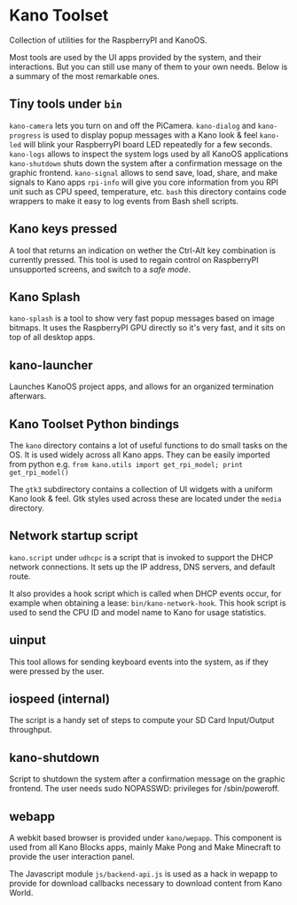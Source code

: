 # Kano Toolset

Collection of utilities for the RaspberryPI and KanoOS.

Most tools are used by the UI apps provided by the system, and their interactions.
But you can still use many of them to your own needs. Below is a summary of the most remarkable ones.

## Tiny tools under `bin`

`kano-camera` lets you turn on and off the PiCamera.
`kano-dialog` and `kano-progress` is used to display popup messages with a Kano look & feel
`kano-led` will blink your RaspberryPI board LED repeatedly for a few seconds.
`kano-logs` allows to inspect the system logs used by all KanoOS applications
`kano-shutdown` shuts down the system after a confirmation message on the graphic frontend.
`kano-signal` allows to send save, load, share, and make signals to Kano apps
`rpi-info` will give you core information from you RPI unit such as CPU speed, temperature, etc.
`bash` this directory contains code wrappers to make it easy to log events from Bash shell scripts.

## Kano keys pressed

A tool that returns an indication on wether the Ctrl-Alt key combination is currently pressed.
This tool is used to regain control on RaspberryPI unsupported screens, and switch to a *safe mode*.

## Kano Splash

`kano-splash` is a tool to show very fast popup messages based on image bitmaps.
It uses the RaspberryPI GPU directly so it's very fast, and it sits on top of all desktop apps.

## kano-launcher

Launches KanoOS project apps, and allows for an organized termination afterwars.

## Kano Toolset Python bindings

The `kano` directory contains a lot of useful functions to do small tasks on the OS.
It is used widely across all Kano apps. They can be easily imported 
from python e.g. ```from kano.utils import get_rpi_model; print get_rpi_model()```

The `gtk3` subdirectory contains a collection of UI widgets with a uniform Kano look & feel.
Gtk styles used across these are located under the `media` directory.

## Network startup script

`kano.script` under `udhcpc` is a script that is invoked to support the DHCP network connections.
It sets up the IP address, DNS servers, and default route.

It also provides a hook script which is called when DHCP events occur, for example when
obtaining a lease: `bin/kano-network-hook`. This hook script is used to send the CPU ID 
and model name to Kano for usage statistics.

## uinput

This tool allows for sending keyboard events into the system, as if they were pressed by the user.

## iospeed (internal)

The script is a handy set of steps to compute your SD Card Input/Output throughput.

## kano-shutdown

Script to shutdown the system after a confirmation message on the graphic frontend.
The user needs sudo NOPASSWD: privileges for /sbin/poweroff.

## webapp

A webkit based browser is provided under `kano/wepapp`. This component is used from
all Kano Blocks apps, mainly Make Pong and Make Minecraft to provide the user interaction panel.

The Javascript module `js/backend-api.js` is used as a hack in wepapp to provide for
download callbacks necessary to download content from Kano World.
